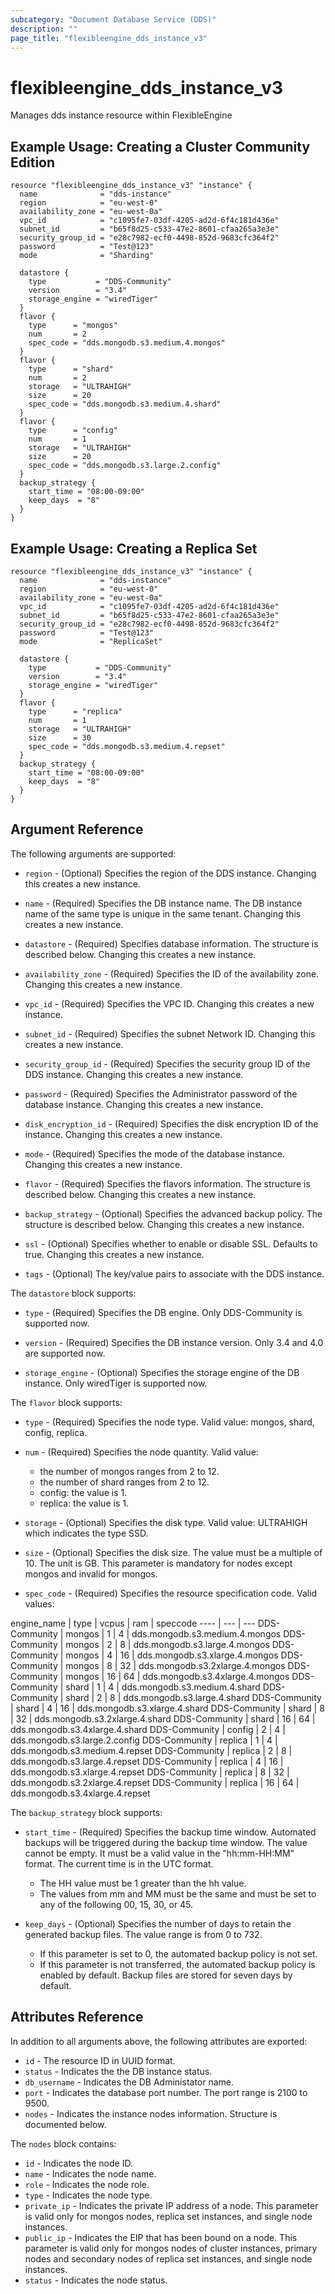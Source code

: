 ```yaml
---
subcategory: "Document Database Service (DDS)"
description: ""
page_title: "flexibleengine_dds_instance_v3"
---
```


# flexibleengine_dds_instance_v3

Manages dds instance resource within FlexibleEngine

## Example Usage: Creating a Cluster Community Edition

```hcl
resource "flexibleengine_dds_instance_v3" "instance" {
  name              = "dds-instance"
  region            = "eu-west-0"
  availability_zone = "eu-west-0a"
  vpc_id            = "c1095fe7-03df-4205-ad2d-6f4c181d436e"
  subnet_id         = "b65f8d25-c533-47e2-8601-cfaa265a3e3e"
  security_group_id = "e28c7982-ecf0-4498-852d-9683cfc364f2"
  password          = "Test@123"
  mode              = "Sharding"

  datastore {
    type           = "DDS-Community"
    version        = "3.4"
    storage_engine = "wiredTiger"
  }
  flavor {
    type      = "mongos"
    num       = 2
    spec_code = "dds.mongodb.s3.medium.4.mongos"
  }
  flavor {
    type      = "shard"
    num       = 2
    storage   = "ULTRAHIGH"
    size      = 20
    spec_code = "dds.mongodb.s3.medium.4.shard"
  }
  flavor {
    type      = "config"
    num       = 1
    storage   = "ULTRAHIGH"
    size      = 20
    spec_code = "dds.mongodb.s3.large.2.config"
  }
  backup_strategy {
    start_time = "08:00-09:00"
    keep_days  = "8"
  }
}
```

## Example Usage: Creating a Replica Set

```hcl
resource "flexibleengine_dds_instance_v3" "instance" {
  name              = "dds-instance"
  region            = "eu-west-0"
  availability_zone = "eu-west-0a"
  vpc_id            = "c1095fe7-03df-4205-ad2d-6f4c181d436e"
  subnet_id         = "b65f8d25-c533-47e2-8601-cfaa265a3e3e"
  security_group_id = "e28c7982-ecf0-4498-852d-9683cfc364f2"
  password          = "Test@123"
  mode              = "ReplicaSet"

  datastore {
    type           = "DDS-Community"
    version        = "3.4"
    storage_engine = "wiredTiger"
  }
  flavor {
    type      = "replica"
    num       = 1
    storage   = "ULTRAHIGH"
    size      = 30
    spec_code = "dds.mongodb.s3.medium.4.repset"
  }
  backup_strategy {
    start_time = "08:00-09:00"
    keep_days  = "8"
  }
}
```

## Argument Reference

The following arguments are supported:

* `region` - (Optional) Specifies the region of the DDS instance. Changing this creates
  a new instance.

* `name` - (Required) Specifies the DB instance name. The DB instance name of the same
  type is unique in the same tenant. Changing this creates a new instance.

* `datastore` - (Required) Specifies database information. The structure is described
  below. Changing this creates a new instance.

* `availability_zone` - (Required) Specifies the ID of the availability zone. Changing
  this creates a new instance.

* `vpc_id` - (Required) Specifies the VPC ID. Changing this creates a new instance.

* `subnet_id` - (Required) Specifies the subnet Network ID. Changing this creates a new instance.

* `security_group_id` - (Required) Specifies the security group ID of the DDS instance.
  Changing this creates a new instance.

* `password` - (Required) Specifies the Administrator password of the database instance.
  Changing this creates a new instance.

* `disk_encryption_id` - (Required) Specifies the disk encryption ID of the instance.
  Changing this creates a new instance.

* `mode` - (Required) Specifies the mode of the database instance. Changing this creates a new instance.

* `flavor` - (Required) Specifies the flavors information. The structure is described below.
  Changing this creates a new instance.

* `backup_strategy` - (Optional) Specifies the advanced backup policy. The structure is
  described below. Changing this creates a new instance.

* `ssl` - (Optional) Specifies whether to enable or disable SSL. Defaults to true.
  Changing this creates a new instance.

* `tags` - (Optional) The key/value pairs to associate with the DDS instance.

The `datastore` block supports:

* `type` - (Required) Specifies the DB engine. Only DDS-Community is supported now.

* `version` - (Required) Specifies the DB instance version. Only 3.4 and 4.0 are supported now.

* `storage_engine` - (Optional) Specifies the storage engine of the DB instance. Only wiredTiger is supported now.

The `flavor` block supports:

* `type` - (Required) Specifies the node type. Valid value: mongos, shard, config, replica.

* `num` - (Required) Specifies the node quantity. Valid value:
  + the number of mongos ranges from 2 to 12.
  + the number of shard ranges from 2 to 12.
  + config: the value is 1.
  + replica: the value is 1.

* `storage` - (Optional) Specifies the disk type. Valid value: ULTRAHIGH which indicates the type SSD.

* `size` - (Optional) Specifies the disk size. The value must be a multiple of 10. The unit is GB. This parameter
  is mandatory for nodes except mongos and invalid for mongos.

* `spec_code` - (Required) Specifies the resource specification code. Valid values:

engine_name | type | vcpus | ram | speccode
---- | --- | ---
DDS-Community | mongos | 1 | 4 | dds.mongodb.s3.medium.4.mongos
DDS-Community | mongos | 2 | 8 | dds.mongodb.s3.large.4.mongos
DDS-Community | mongos | 4 | 16 | dds.mongodb.s3.xlarge.4.mongos
DDS-Community | mongos | 8 | 32 | dds.mongodb.s3.2xlarge.4.mongos
DDS-Community | mongos | 16 | 64 | dds.mongodb.s3.4xlarge.4.mongos
DDS-Community | shard | 1 | 4 | dds.mongodb.s3.medium.4.shard
DDS-Community | shard | 2 | 8 | dds.mongodb.s3.large.4.shard
DDS-Community | shard | 4 | 16 | dds.mongodb.s3.xlarge.4.shard
DDS-Community | shard | 8 | 32 | dds.mongodb.s3.2xlarge.4.shard
DDS-Community | shard | 16 | 64 | dds.mongodb.s3.4xlarge.4.shard
DDS-Community | config | 2 | 4 | dds.mongodb.s3.large.2.config
DDS-Community | replica | 1 | 4 | dds.mongodb.s3.medium.4.repset
DDS-Community | replica | 2 | 8 | dds.mongodb.s3.large.4.repset
DDS-Community | replica | 4 | 16 | dds.mongodb.s3.xlarge.4.repset
DDS-Community | replica | 8 | 32 | dds.mongodb.s3.2xlarge.4.repset
DDS-Community | replica | 16 | 64 | dds.mongodb.s3.4xlarge.4.repset

The `backup_strategy` block supports:

* `start_time` - (Required) Specifies the backup time window. Automated backups will be triggered
  during the backup time window. The value cannot be empty. It must be a valid value in the
  "hh:mm-HH:MM" format. The current time is in the UTC format.
  + The HH value must be 1 greater than the hh value.
  + The values from mm and MM must be the same and must be set to any of the following 00, 15, 30, or 45.

* `keep_days` - (Optional) Specifies the number of days to retain the generated backup files.
  The value range is from 0 to 732.
  + If this parameter is set to 0, the automated backup policy is not set.
  + If this parameter is not transferred, the automated backup policy is enabled by default.
    Backup files are stored for seven days by default.

## Attributes Reference

In addition to all arguments above, the following attributes are exported:

* `id` - The resource ID in UUID format.
* `status` - Indicates the the DB instance status.
* `db_username` - Indicates the DB Administator name.
* `port` - Indicates the database port number. The port range is 2100 to 9500.
* `nodes` - Indicates the instance nodes information. Structure is documented below.

The `nodes` block contains:

* `id` - Indicates the node ID.
* `name` - Indicates the node name.
* `role` - Indicates the node role.
* `type` - Indicates the node type.
* `private_ip` - Indicates the private IP address of a node. This parameter is valid only for
  mongos nodes, replica set instances, and single node instances.
* `public_ip` - Indicates the EIP that has been bound on a node. This parameter is valid only for
  mongos nodes of cluster instances, primary nodes and secondary nodes of replica set instances,
  and single node instances.
* `status` - Indicates the node status.
